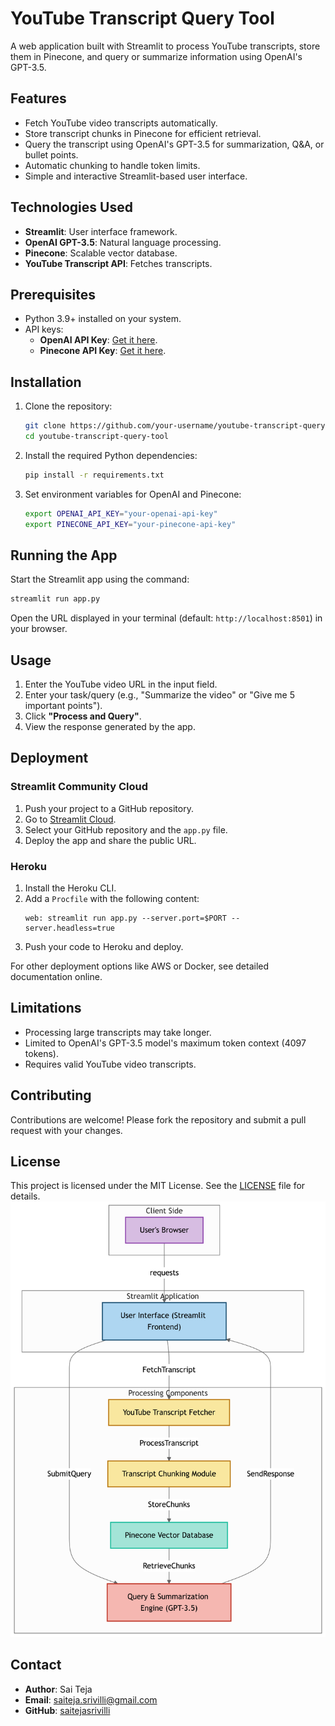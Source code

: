 
# YouTube Transcript Query Tool

A web application built with Streamlit to process YouTube transcripts, store them in Pinecone, and query or summarize information using OpenAI's GPT-3.5.

## Features

- Fetch YouTube video transcripts automatically.
- Store transcript chunks in Pinecone for efficient retrieval.
- Query the transcript using OpenAI's GPT-3.5 for summarization, Q&A, or bullet points.
- Automatic chunking to handle token limits.
- Simple and interactive Streamlit-based user interface.

## Technologies Used

- **Streamlit**: User interface framework.
- **OpenAI GPT-3.5**: Natural language processing.
- **Pinecone**: Scalable vector database.
- **YouTube Transcript API**: Fetches transcripts.

## Prerequisites

- Python 3.9+ installed on your system.
- API keys:
  - **OpenAI API Key**: [Get it here](https://platform.openai.com/).
  - **Pinecone API Key**: [Get it here](https://www.pinecone.io/).

## Installation

1. Clone the repository:
   ```bash
   git clone https://github.com/your-username/youtube-transcript-query-tool.git
   cd youtube-transcript-query-tool
   ```

2. Install the required Python dependencies:
   ```bash
   pip install -r requirements.txt
   ```

3. Set environment variables for OpenAI and Pinecone:
   ```bash
   export OPENAI_API_KEY="your-openai-api-key"
   export PINECONE_API_KEY="your-pinecone-api-key"
   ```

## Running the App

Start the Streamlit app using the command:
```bash
streamlit run app.py
```

Open the URL displayed in your terminal (default: `http://localhost:8501`) in your browser.

## Usage

1. Enter the YouTube video URL in the input field.
2. Enter your task/query (e.g., "Summarize the video" or "Give me 5 important points").
3. Click **"Process and Query"**.
4. View the response generated by the app.

## Deployment

### Streamlit Community Cloud
1. Push your project to a GitHub repository.
2. Go to [Streamlit Cloud](https://share.streamlit.io/).
3. Select your GitHub repository and the `app.py` file.
4. Deploy the app and share the public URL.

### Heroku
1. Install the Heroku CLI.
2. Add a `Procfile` with the following content:
   ```plaintext
   web: streamlit run app.py --server.port=$PORT --server.headless=true
   ```
3. Push your code to Heroku and deploy.

For other deployment options like AWS or Docker, see detailed documentation online.

## Limitations

- Processing large transcripts may take longer.
- Limited to OpenAI's GPT-3.5 model's maximum token context (4097 tokens).
- Requires valid YouTube video transcripts.

## Contributing

Contributions are welcome! Please fork the repository and submit a pull request with your changes.

## License

This project is licensed under the MIT License. See the [LICENSE](LICENSE) file for details.
![Diagram](diagram.png)

## Contact

- **Author**: Sai Teja
- **Email**: saiteja.srivilli@gmail.com
- **GitHub**: [saitejasrivilli](https://github.com/saitejasrivilli)
